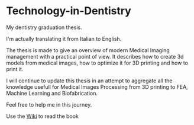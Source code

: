 # Technology-in-Dentistry
My dentistry graduation thesis.

I'm actually translating it from Italian to English.

The thesis is made to give an overview of modern Medical Imaging management with a practical point of view. It describes how to create 3d models from medical images, how to optimize it for 3D printing and how to print it.

I will continue to update this thesis in an attempt to aggregate all the knowledge usefull for Medical Images Processing from 3D printing to FEA, Machine Learning and Biofabrication.

Feel free to help me in this journey.


Use the [Wiki](https://github.com/lillux/Technology-in-Dentistry/wiki
 "Wiki") to read the book 
